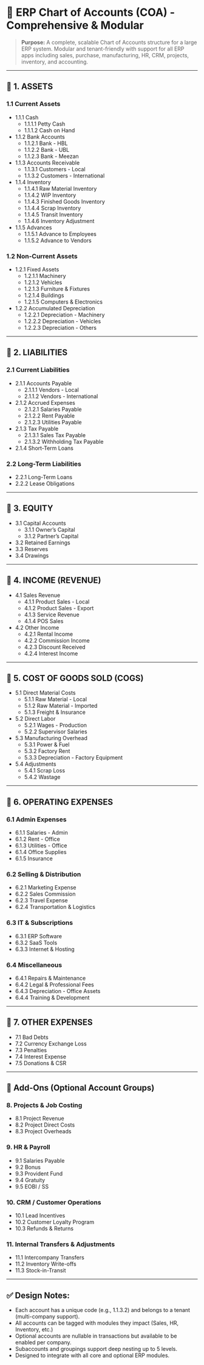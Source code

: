 # 🧾 ERP Chart of Accounts (COA) - Comprehensive & Modular

> **Purpose:** A complete, scalable Chart of Accounts structure for a large ERP system. Modular and tenant-friendly with support for all ERP apps including sales, purchase, manufacturing, HR, CRM, projects, inventory, and accounting.

---

## 🔹 1. ASSETS

### 1.1 Current Assets
- 1.1.1 Cash
  - 1.1.1.1 Petty Cash
  - 1.1.1.2 Cash on Hand
- 1.1.2 Bank Accounts
  - 1.1.2.1 Bank - HBL
  - 1.1.2.2 Bank - UBL
  - 1.1.2.3 Bank - Meezan
- 1.1.3 Accounts Receivable
  - 1.1.3.1 Customers - Local
  - 1.1.3.2 Customers - International
- 1.1.4 Inventory
  - 1.1.4.1 Raw Material Inventory
  - 1.1.4.2 WIP Inventory
  - 1.1.4.3 Finished Goods Inventory
  - 1.1.4.4 Scrap Inventory
  - 1.1.4.5 Transit Inventory
  - 1.1.4.6 Inventory Adjustment
- 1.1.5 Advances
  - 1.1.5.1 Advance to Employees
  - 1.1.5.2 Advance to Vendors
  
### 1.2 Non-Current Assets
- 1.2.1 Fixed Assets
  - 1.2.1.1 Machinery
  - 1.2.1.2 Vehicles
  - 1.2.1.3 Furniture & Fixtures
  - 1.2.1.4 Buildings
  - 1.2.1.5 Computers & Electronics
- 1.2.2 Accumulated Depreciation
  - 1.2.2.1 Depreciation - Machinery
  - 1.2.2.2 Depreciation - Vehicles
  - 1.2.2.3 Depreciation - Others

---

## 🔹 2. LIABILITIES

### 2.1 Current Liabilities
- 2.1.1 Accounts Payable
  - 2.1.1.1 Vendors - Local
  - 2.1.1.2 Vendors - International
- 2.1.2 Accrued Expenses
  - 2.1.2.1 Salaries Payable
  - 2.1.2.2 Rent Payable
  - 2.1.2.3 Utilities Payable
- 2.1.3 Tax Payable
  - 2.1.3.1 Sales Tax Payable
  - 2.1.3.2 Withholding Tax Payable
- 2.1.4 Short-Term Loans

### 2.2 Long-Term Liabilities
- 2.2.1 Long-Term Loans
- 2.2.2 Lease Obligations

---

## 🔹 3. EQUITY

- 3.1 Capital Accounts
  - 3.1.1 Owner’s Capital
  - 3.1.2 Partner’s Capital
- 3.2 Retained Earnings
- 3.3 Reserves
- 3.4 Drawings

---

## 🔹 4. INCOME (REVENUE)

- 4.1 Sales Revenue
  - 4.1.1 Product Sales - Local
  - 4.1.2 Product Sales - Export
  - 4.1.3 Service Revenue
  - 4.1.4 POS Sales
- 4.2 Other Income
  - 4.2.1 Rental Income
  - 4.2.2 Commission Income
  - 4.2.3 Discount Received
  - 4.2.4 Interest Income

---

## 🔹 5. COST OF GOODS SOLD (COGS)

- 5.1 Direct Material Costs
  - 5.1.1 Raw Material - Local
  - 5.1.2 Raw Material - Imported
  - 5.1.3 Freight & Insurance
- 5.2 Direct Labor
  - 5.2.1 Wages - Production
  - 5.2.2 Supervisor Salaries
- 5.3 Manufacturing Overhead
  - 5.3.1 Power & Fuel
  - 5.3.2 Factory Rent
  - 5.3.3 Depreciation - Factory Equipment
- 5.4 Adjustments
  - 5.4.1 Scrap Loss
  - 5.4.2 Wastage

---

## 🔹 6. OPERATING EXPENSES

### 6.1 Admin Expenses
- 6.1.1 Salaries - Admin
- 6.1.2 Rent - Office
- 6.1.3 Utilities - Office
- 6.1.4 Office Supplies
- 6.1.5 Insurance

### 6.2 Selling & Distribution
- 6.2.1 Marketing Expense
- 6.2.2 Sales Commission
- 6.2.3 Travel Expense
- 6.2.4 Transportation & Logistics

### 6.3 IT & Subscriptions
- 6.3.1 ERP Software
- 6.3.2 SaaS Tools
- 6.3.3 Internet & Hosting

### 6.4 Miscellaneous
- 6.4.1 Repairs & Maintenance
- 6.4.2 Legal & Professional Fees
- 6.4.3 Depreciation - Office Assets
- 6.4.4 Training & Development

---

## 🔹 7. OTHER EXPENSES

- 7.1 Bad Debts
- 7.2 Currency Exchange Loss
- 7.3 Penalties
- 7.4 Interest Expense
- 7.5 Donations & CSR

---

## 🧩 Add-Ons (Optional Account Groups)

### 8. Projects & Job Costing
- 8.1 Project Revenue
- 8.2 Project Direct Costs
- 8.3 Project Overheads

### 9. HR & Payroll
- 9.1 Salaries Payable
- 9.2 Bonus
- 9.3 Provident Fund
- 9.4 Gratuity
- 9.5 EOBI / SS

### 10. CRM / Customer Operations
- 10.1 Lead Incentives
- 10.2 Customer Loyalty Program
- 10.3 Refunds & Returns

### 11. Internal Transfers & Adjustments
- 11.1 Intercompany Transfers
- 11.2 Inventory Write-offs
- 11.3 Stock-in-Transit

---

## ✅ Design Notes:
- Each account has a unique code (e.g., 1.1.3.2) and belongs to a tenant (multi-company support).
- All accounts can be tagged with modules they impact (Sales, HR, Inventory, etc.)
- Optional accounts are nullable in transactions but available to be enabled per company.
- Subaccounts and groupings support deep nesting up to 5 levels.
- Designed to integrate with all core and optional ERP modules.

